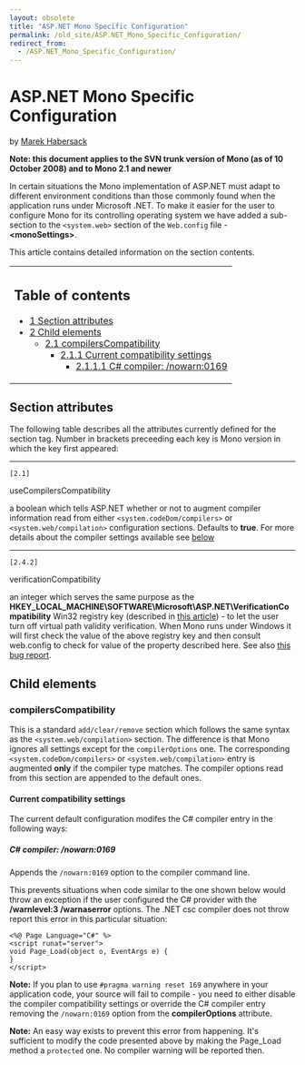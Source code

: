 ```yaml
---
layout: obsolete
title: "ASP.NET Mono Specific Configuration"
permalink: /old_site/ASP.NET_Mono_Specific_Configuration/
redirect_from:
  - /ASP.NET_Mono_Specific_Configuration/
---
```


ASP.NET Mono Specific Configuration
===================================

by [Marek Habersack](/index.php?title=User:MarekHabersack&action=edit&redlink=1 "User:MarekHabersack (page does not exist)")

**Note: this document applies to the SVN trunk version of Mono (as of 10 October 2008) and to Mono 2.1 and newer**

In certain situations the Mono implementation of ASP.NET must adapt to different environment conditions than those commonly found when the application runs under Microsoft .NET. To make it easier for the user to configure Mono for its controlling operating system we have added a sub-section to the `<system.web>` section of the `Web.config` file - **\<monoSettings\>**.

This article contains detailed information on the section contents.

<table>
<col width="100%" />
<tbody>
<tr class="odd">
<td align="left"><h2>Table of contents</h2>
<ul>
<li><a href="#Section_attributes">1 Section attributes</a></li>
<li><a href="#Child_elements">2 Child elements</a>
<ul>
<li><a href="#compilersCompatibility">2.1 compilersCompatibility</a>
<ul>
<li><a href="#Current_compatibility_settings">2.1.1 Current compatibility settings</a>
<ul>
<li><a href="#C.23_compiler:_.2Fnowarn:0169">2.1.1.1 C# compiler: /nowarn:0169</a></li>
</ul></li>
</ul></li>
</ul></li>
</ul></td>
</tr>
</tbody>
</table>

Section attributes
------------------

The following table describes all the attributes currently defined for the section tag. Number in brackets preceeding each key is Mono version in which the key first appeared:

****

``` nowiki
[2.1]
```

useCompilersCompatibility 

a boolean which tells ASP.NET whether or not to augment compiler information read from either `<system.codeDom/compilers>` or `<system.web/compilation>` configuration sections. Defaults to **true**. For more details about the compiler settings available see [below](/index.php?title=CompilersCompatibility&action=edit&redlink=1 "CompilersCompatibility (page does not exist)")

****

``` nowiki
[2.4.2]
```

verificationCompatibility 

an integer which serves the same purpose as the **HKEY\_LOCAL\_MACHINE\\SOFTWARE\\Microsoft\\ASP.NET\\VerificationCompatibility** Win32 registry key (described in [this article](http://support.microsoft.com/kb/932552)) - to let the user turn off virtual path validity verification. When Mono runs under Windows it will first check the value of the above registry key and then consult web.config to check for value of the property described here. See also [this bug report](https://bugzilla.novell.com/show_bug.cgi?id=509163).

Child elements
--------------

### compilersCompatibility

This is a standard `add/clear/remove` section which follows the same syntax as the `<system.web/compilation>` section. The difference is that Mono ignores all settings except for the `compilerOptions` one. The corresponding `<system.codeDom/compilers>` or `<system.web/compilation>` entry is augmented **only** if the compiler type matches. The compiler options read from this section are appended to the default ones.

#### Current compatibility settings

The current default configuration modifes the C\# compiler entry in the following ways:

##### C\# compiler: /nowarn:0169

Appends the `/nowarn:0169` option to the compiler command line.

This prevents situations when code similar to the one shown below would throw an exception if the user configured the C\# provider with the **/warnlevel:3 /warnaserror** options. The .NET csc compiler does not throw report this error in this particular situation:

    <%@ Page Language="C#" %>
    <script runat="server">
    void Page_Load(object o, EventArgs e) {
    }
    </script>

**Note:** If you plan to use `#pragma warning reset 169` anywhere in your application code, your source will fail to compile - you need to either disable the compiler compatibility settings or override the C\# compiler entry removing the `/nowarn:0169` option from the **compilerOptions** attribute.

**Note:** An easy way exists to prevent this error from happening. It's sufficient to modify the code presented above by making the Page\_Load method a `protected` one. No compiler warning will be reported then.

